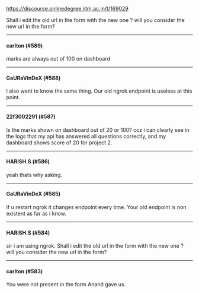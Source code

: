 https://discourse.onlinedegree.iitm.ac.in/t/169029

Shall i edit the old url in the form with the new one ? will you consider the new url in the form?</p><hr>

<h4>carlton (#589)</h4>
<p>marks are always out of 100 on dashboard</p><hr>

<h4>GaURaVinDeX (#588)</h4>
<p>I also want to know the same thing. Our old ngrok endpoint is useless at this point.</p><hr>

<h4>22f3002291 (#587)</h4>
<p>Is the marks shown on dashboard out of 20 or 100? coz i can clearly see in the logs that my api has answered all questions correctly, and my dashboard shows score of 20 for project 2.</p><hr>

<h4>HARISH.S (#586)</h4>
<p>yeah thats why asking.</p><hr>

<h4>GaURaVinDeX (#585)</h4>
<p>If u restart ngrok it changes endpoint every time. Your old endpoint is non existent as far as i know.</p><hr>

<h4>HARISH.S (#584)</h4>
<p>sir i am using ngrok. Shall i edit the old url in the form with the new one ? will you consider the new url in the form?</p><hr>

<h4>carlton (#583)</h4>
<p>You were not present in the form Anand gave us.